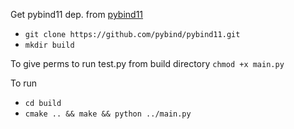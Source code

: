 Get pybind11 dep. from [pybind11](https://github.com/pybind/pybind11)
- `git clone https://github.com/pybind/pybind11.git`
- `mkdir build`

To give perms to run test.py from build directory
`chmod +x main.py`

To run 
 - `cd build`
 - `cmake .. && make && python ../main.py`
